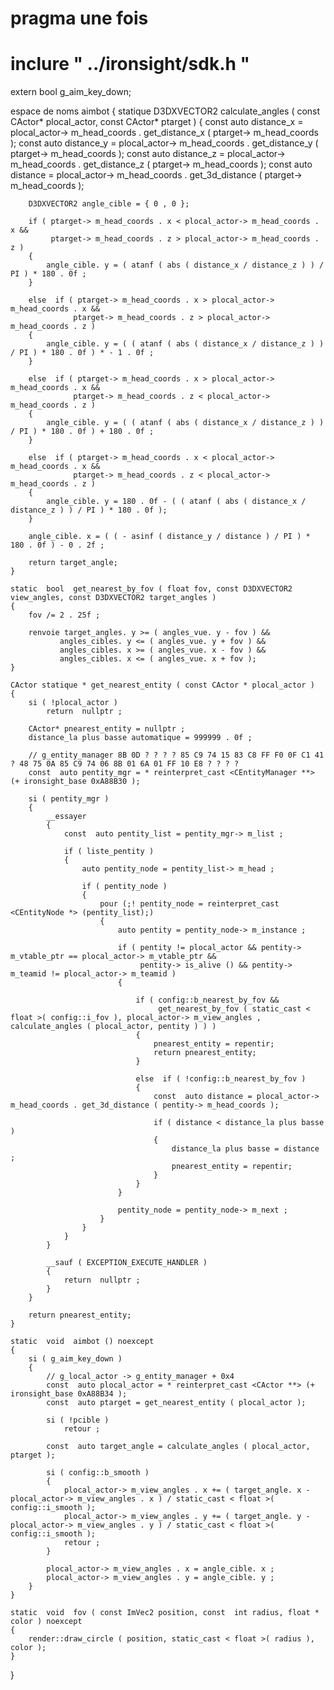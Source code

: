 # pragma une fois
# inclure  " ../ironsight/sdk.h "
extern  bool g_aim_key_down;

espace de noms  aimbot
{
	statique D3DXVECTOR2 calculate_angles ( const CActor* plocal_actor, const CActor* ptarget )
	{
		const  auto distance_x = plocal_actor-> m_head_coords . get_distance_x ( ptarget-> m_head_coords );
		const  auto distance_y = plocal_actor-> m_head_coords . get_distance_y ( ptarget-> m_head_coords );
		const  auto distance_z = plocal_actor-> m_head_coords . get_distance_z ( ptarget-> m_head_coords );
		const  auto distance = plocal_actor-> m_head_coords . get_3d_distance ( ptarget-> m_head_coords );

		D3DXVECTOR2 angle_cible = { 0 , 0 };

		if ( ptarget-> m_head_coords . x < plocal_actor-> m_head_coords . x &&
			 ptarget-> m_head_coords . z > plocal_actor-> m_head_coords . z )
		{
			angle_cible. y = ( atanf ( abs ( distance_x / distance_z ) ) / PI ) * 180 . 0f ;
		}

		else  if ( ptarget-> m_head_coords . x > plocal_actor-> m_head_coords . x &&
			      ptarget-> m_head_coords . z > plocal_actor-> m_head_coords . z )
		{
			angle_cible. y = ( ( atanf ( abs ( distance_x / distance_z ) ) / PI ) * 180 . 0f ) * - 1 . 0f ;
		}

		else  if ( ptarget-> m_head_coords . x > plocal_actor-> m_head_coords . x &&
			      ptarget-> m_head_coords . z < plocal_actor-> m_head_coords . z )
		{
			angle_cible. y = ( ( atanf ( abs ( distance_x / distance_z ) ) / PI ) * 180 . 0f ) + 180 . 0f ;
		}

		else  if ( ptarget-> m_head_coords . x < plocal_actor-> m_head_coords . x &&
			      ptarget-> m_head_coords . z < plocal_actor-> m_head_coords . z )
		{
			angle_cible. y = 180 . 0f - ( ( atanf ( abs ( distance_x / distance_z ) ) / PI ) * 180 . 0f );
		}

		angle_cible. x = ( ( - asinf ( distance_y / distance ) / PI ) * 180 . 0f ) - 0 . 2f ;

		return target_angle;
	}
	
	static  bool  get_nearest_by_fov ( float fov, const D3DXVECTOR2 view_angles, const D3DXVECTOR2 target_angles )
	{
		fov /= 2 . 25f ;
		
		renvoie target_angles. y >= ( angles_vue. y - fov ) &&
			   angles_cibles. y <= ( angles_vue. y + fov ) &&
			   angles_cibles. x >= ( angles_vue. x - fov ) &&
			   angles_cibles. x <= ( angles_vue. x + fov );
	}
	
	CActor statique * get_nearest_entity ( const CActor * plocal_actor )
	{	
		si ( !plocal_actor )
			return  nullptr ;

		CActor* pnearest_entity = nullptr ;
		distance_la plus basse automatique = 999999 . 0f ;

		// g_entity_manager 8B 0D ? ? ? ? 85 C9 74 15 83 C8 FF F0 0F C1 41 ? 48 75 0A 85 C9 74 06 8B 01 6A 01 FF 10 E8 ? ? ? ?
		const  auto pentity_mgr = * reinterpret_cast <CEntityManager **> (+ ironsight_base 0xA88B30 );

		si ( pentity_mgr )
		{
			__essayer
			{
				const  auto pentity_list = pentity_mgr-> m_list ;

				if ( liste_pentity )
				{
					auto pentity_node = pentity_list-> m_head ;

					if ( pentity_node )
					{
						pour (;! pentity_node = reinterpret_cast <CEntityNode *> (pentity_list);)
						{
							auto pentity = pentity_node-> m_instance ;

							if ( pentity != plocal_actor && pentity-> m_vtable_ptr == plocal_actor-> m_vtable_ptr &&
								 pentity-> is_alive () && pentity-> m_teamid != plocal_actor-> m_teamid )
							{

								if ( config::b_nearest_by_fov &&
									 get_nearest_by_fov ( static_cast < float >( config::i_fov ), plocal_actor-> m_view_angles , calculate_angles ( plocal_actor, pentity ) ) )
								{
									pnearest_entity = repentir;
									return pnearest_entity;
								}

								else  if ( !config::b_nearest_by_fov )
								{
									const  auto distance = plocal_actor-> m_head_coords . get_3d_distance ( pentity-> m_head_coords );

									if ( distance < distance_la plus basse )
									{
										distance_la plus basse = distance ;
										pnearest_entity = repentir;
									}
								}
							}

							pentity_node = pentity_node-> m_next ;
						}
					}
				}
			}

			__sauf ( EXCEPTION_EXECUTE_HANDLER )
			{
				return  nullptr ;
			}
		}

		return pnearest_entity;
	}

	static  void  aimbot () noexcept
	{
		si ( g_aim_key_down )
		{
			// g_local_actor -> g_entity_manager + 0x4
			const  auto plocal_actor = * reinterpret_cast <CActor **> (+ ironsight_base 0xA88B34 );
			const  auto ptarget = get_nearest_entity ( plocal_actor );

			si ( !pcible )
				retour ;

			const  auto target_angle = calculate_angles ( plocal_actor, ptarget );
			
			si ( config::b_smooth )
			{
				plocal_actor-> m_view_angles . x += ( target_angle. x - plocal_actor-> m_view_angles . x ) / static_cast < float >( config::i_smooth );
				plocal_actor-> m_view_angles . y += ( target_angle. y - plocal_actor-> m_view_angles . y ) / static_cast < float >( config::i_smooth );
				retour ;
			}

			plocal_actor-> m_view_angles . x = angle_cible. x ;
			plocal_actor-> m_view_angles . y = angle_cible. y ;
		}
	}

	static  void  fov ( const ImVec2 position, const  int radius, float * color ) noexcept
	{
		render::draw_circle ( position, static_cast < float >( radius ), color );
	}
}
